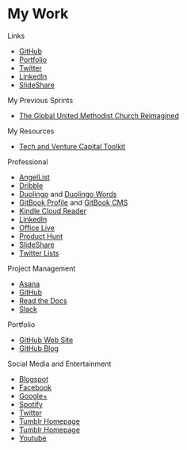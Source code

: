 # My Work

Links
* [GitHub](https://github.com/KatherineMichel)
* [Portfolio](http://katherinemichel.github.io)
* [Twitter](https://twitter.com/KatiMichel)
* [LinkedIn](https://www.linkedin.com/in/katherinemichel)
* [SlideShare](http://www.slideshare.net/KatiMichel)

My Previous Sprints
* [The Global United Methodist Church Reimagined](https://www.gitbook.com/book/katherinemichel/the-global-united-methodist-church-reimagined/details)

My Resources
* [Tech and Venture Capital Toolkit](https://github.com/KatherineMichel/tech-and-venture-capital-toolkit)

Professional
*   [AngelList](https://angel.co/katimichel)
*   [Dribble](https://dribbble.com/KatherineMichel)
*   [Duolingo](https://www.duolingo.com/KatherineMichel) and [Duolingo Words](https://www.duolingo.com/words)
*   [GitBook Profile](http://katherinemichel.gitbooks.io) and [GitBook CMS](https://www.gitbook.com/book/katherinemichel)
*   [Kindle Cloud Reader](https://read.amazon.com)
*   [LinkedIn](http://www.linkedin.com/in/katherinemichel)
*   [Office Live](https://office.live.com)
*   [Product Hunt](http://www.producthunt.com/katimichel)
*   [SlideShare](http://www.slideshare.net/KatiMichel)
*   [Twitter Lists](https://twitter.com/KatiMichel/lists)

Project Management
*   [Asana](https://app.asana.com/0/31099737955561/31099737955561)
*   [GitHub](https://github.com/KatherineMichel) 
*   [Read the Docs](https://readthedocs.org/profiles/KatherineMichel)
*   [Slack](https://katherinemichel.slack.com)

Portfolio
*   [GitHub Web Site](http://katherinemichel.github.io)
*   [GitHub Blog](http://katherinemichel.github.io/blog) 

Social Media and Entertainment
*   [Blogspot](http://katherinemichel.blogspot.co.uk) 
*   [Facebook](https://facebook.com/katherine.michel.5) 
*   [Google+](https://plus.google.com/u/0/112490330070859885485)
*   [Spotify](http://open.spotify.com/user/1111062770) 
*   [Twitter](https://twitter.com/KatiMichel)
*   [Tumblr Homepage](http://katimichel.tumblr.com) 
*   [Tumblr Homepage](http://katherineeileenmichel.tumblr.com)
*   [Youtube](http://www.youtube.com/user/KatiEileen1)
